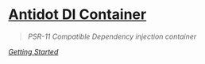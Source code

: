 # [Antidot DI Container](#Antidot-Framework-DI-Container)

> *PSR-11 Compatible Dependency injection container*

*[Getting Started](/#Antidot-Framework-DI-Container)*
